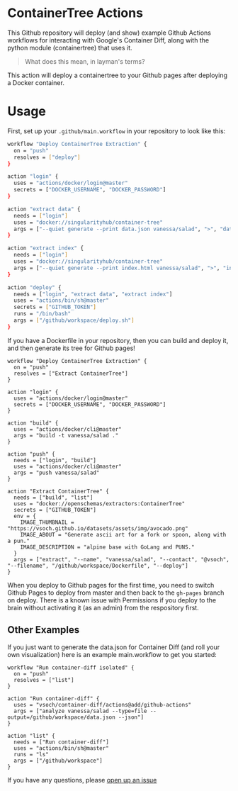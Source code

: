 # ContainerTree Actions

This Github repository will deploy (and show) example Github Actions workflows
for interacting with Google's Container Diff, along with the python
module (containertree) that uses it.

> What does this mean, in layman's terms?

This action will deploy a containertree to your Github pages after deploying
a Docker container.

# Usage

First, set up your `.github/main.workflow` in your repository to look like this:

```bash
workflow "Deploy ContainerTree Extraction" {
  on = "push"
  resolves = ["deploy"]
}

action "login" {
  uses = "actions/docker/login@master"
  secrets = ["DOCKER_USERNAME", "DOCKER_PASSWORD"]
}

action "extract data" {
  needs = ["login"]
  uses = "docker://singularityhub/container-tree"
  args = ["--quiet generate --print data.json vanessa/salad", ">", "data.json"]
}

action "extract index" {
  needs = ["login"]
  uses = "docker://singularityhub/container-tree"
  args = ["--quiet generate --print index.html vanessa/salad", ">", "index.html"]
}

action "deploy" {
  needs = ["login", "extract data", "extract index"]
  uses = "actions/bin/sh@master"
  secrets = ["GITHUB_TOKEN"]
  runs = "/bin/bash"
  args = ["/github/workspace/deploy.sh"]
}
```

If you have a Dockerfile in your repository, then you can build and deploy it,
and then generate its tree for Github pages!

```
workflow "Deploy ContainerTree Extraction" {
  on = "push"
  resolves = ["Extract ContainerTree"]
}

action "login" {
  uses = "actions/docker/login@master"
  secrets = ["DOCKER_USERNAME", "DOCKER_PASSWORD"]
}

action "build" {
  uses = "actions/docker/cli@master"
  args = "build -t vanessa/salad ."
}

action "push" {
  needs = ["login", "build"]
  uses = "actions/docker/cli@master"
  args = "push vanessa/salad"
}

action "Extract ContainerTree" {
  needs = ["build", "list"]
  uses = "docker://openschemas/extractors:ContainerTree"
  secrets = ["GITHUB_TOKEN"]
  env = {
    IMAGE_THUMBNAIL = "https://vsoch.github.io/datasets/assets/img/avocado.png"
    IMAGE_ABOUT = "Generate ascii art for a fork or spoon, along with a pun."
    IMAGE_DESCRIPTION = "alpine base with GoLang and PUNS."
  }
  args = ["extract", "--name", "vanessa/salad", "--contact", "@vsoch", "--filename", "/github/workspace/Dockerfile", "--deploy"]
}
```
When you deploy to Github pages for the first time, you
need to switch Github Pages to deploy from master and then back to the `gh-pages`
branch on deploy. There is a known issue with Permissions if you deploy
to the brain without activating it (as an admin) from the respository first.

## Other Examples

If you just want to generate the data.json for Container Diff (and roll
your own visualization) here is an example main.workflow to get you started:

```
workflow "Run container-diff isolated" {
  on = "push"
  resolves = ["list"]
}

action "Run container-diff" {
  uses = "vsoch/container-diff/actions@add/github-actions"
  args = ["analyze vanessa/salad --type=file --output=/github/workspace/data.json --json"]
}

action "list" {
  needs = ["Run container-diff"]
  uses = "actions/bin/sh@master"
  runs = "ls"
  args = ["/github/workspace"]
}
```

If you have any questions, please [open up an issue](https://www.github.com/vsoch/containertree)
